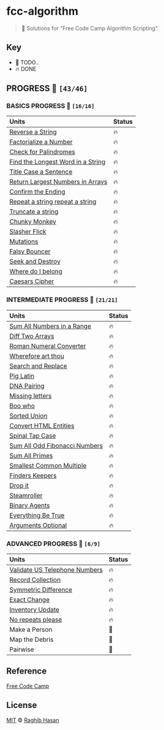 # fcc-algorithm
> 🤺 Solutions for "Free Code Camp Algorithm Scripting"

## Key
* 🚧 TODO..
* 🔥 DONE

## PROGRESS 🚀  `[43/46]`

### BASICS  PROGRESS 🚀  `[16/16]`
|    Units        | Status         |
| :-------------  | :------------- |
| [Reverse a String](./solutions/basics/reverse.js) | 🔥 |
| [Factorialize a Number](./solutions/basics/factorialize.js) | 🔥 |
| [Check for Palindromes](./solutions/basics/palindromes.js) | 🔥 |
| [Find the Longest Word in a String](./solutions/basics/longest.js) | 🔥 |
| [Title Case a Sentence](./solutions/basics/title-case.js) | 🔥 |
| [Return Largest Numbers in Arrays](./solutions/basics/largest-num.js) | 🔥 |
| [Confirm the Ending](./solutions/basics/confirm-end.js)  | 🔥 |
| [Repeat a string repeat a string](./solutions/basics/repeat-string.js) | 🔥 |
| [Truncate a string](./solutions/basics/truncate.js) | 🔥 |
| [Chunky Monkey](./solutions/basics/chunky-monkey.js) | 🔥 |
| [Slasher Flick](./solutions/basics/slasher.js)  | 🔥 |
| [Mutations](./solutions/basics/mutations.js) | 🔥 |
| [Falsy Bouncer](./solutions/basics/bouncer.js) | 🔥 |
| [Seek and Destroy](./solutions/basics/destroyer.js) | 🔥 |
| [Where do I belong](./solutions/basics/getIndexToIns.js) | 🔥 |
| [Caesars Cipher](./solutions/basics/rot13.js) | 🔥  |

### INTERMEDIATE PROGRESS 🚀  `[21/21]`
|    Units        |    Status  |
| :-------------  | :------------- |
| [Sum All Numbers in a Range](./solutions/intermediate/sumAll.js) | 🔥 |
| [Diff Two Arrays](./solutions/intermediate/diffArray.js) | 🔥 |
| [Roman Numeral Converter](./solutions/intermediate/convertToRoman.js) | 🔥 |
| [Wherefore art thou](./solutions/intermediate/whatIsInAName.js)  | 🔥 |
| [Search and Replace](./solutions/intermediate/myReplace.js) | 🔥 |
| [Pig Latin](./solutions/intermediate/translatePigLatin.js) | 🔥 |
| [DNA Pairing](./solutions/intermediate/pairElement.js) | 🔥 |
| [Missing letters](./solutions/intermediate/fearNotLetter.js) | 🔥 |
| [Boo who](./solutions/intermediate/booWho.js) | 🔥 |
| [Sorted Union](./solutions/intermediate/uniteUnique.js) | 🔥 |
| [Convert HTML Entities](./solutions/intermediate/convertHTML.js) | 🔥 |
| [Spinal Tap Case](./solutions/intermediate/spinalCase.js) | 🔥 |
| [Sum All Odd Fibonacci Numbers](./solutions/intermediate/sumFibs.js) | 🔥 |
| [Sum All Primes](./solutions/intermediate/sumPrimes.js) | 🔥 |
| [Smallest Common Multiple](./solutions/intermediate/smallestCommons.js) | 🔥 |
| [Finders Keepers](./solutions/intermediate/findElement.js) | 🔥 |
| [Drop it](./solutions/intermediate/dropElements.js) | 🔥 |
| [Steamroller](./solutions/intermediate/steamrollArray.js) | 🔥 |
| [Binary Agents](./solutions/intermediate/binaryAgent.js) | 🔥 |
| [Everything Be True](./solutions/intermediate/truthCheck.js) | 🔥 |
| [Arguments Optional](./solutions/intermediate/addTogether.js) | 🔥 |

### ADVANCED PROGRESS 🚀 `[6/9]`

|    Units        |    Status  |
| :-------------  | :------------- |
|[Validate US Telephone Numbers](./solutions/advanced/telephoneCheck.js) | 🔥 |
|[Record Collection](./solutions/advanced/updateRecords.js)| 🔥 |
|[Symmetric Difference](./solutions/advanced/sym.js) | 🔥 |
|[Exact Change](./solutions/advanced/checkCashRegister.js) | 🔥 |
|[Inventory Update](./solutions/advanced/updateInventory.js) | 🔥 |
|[No repeats please](./solutions/advanced/permAlone.js) | 🔥 |
|Make a Person | 🚧 |
|Map the Debris | 🚧 |
|Pairwise| 🚧 |


## Reference
[Free Code Camp](https://www.freecodecamp.com/)

## License
[MIT](./license) © [Raghib Hasan](http://raghibm.com/)
